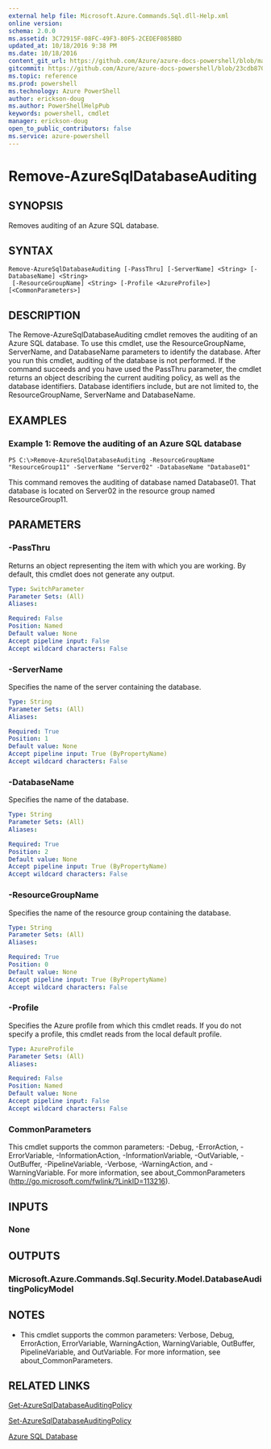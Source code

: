 ```yaml
---
external help file: Microsoft.Azure.Commands.Sql.dll-Help.xml
online version: 
schema: 2.0.0
ms.assetid: 3C72915F-08FC-49F3-80F5-2CEDEF085BBD
updated_at: 10/18/2016 9:38 PM
ms.date: 10/18/2016
content_git_url: https://github.com/Azure/azure-docs-powershell/blob/master/azureps-cmdlets-docs/ResourceManager/AzureRM.Sql/v0.9.8/Remove-AzureSqlDatabaseAuditing.md
gitcommit: https://github.com/Azure/azure-docs-powershell/blob/23cdb8705d4ab9807c0e21b238f3b134a7d49c7d/azureps-cmdlets-docs/ResourceManager/AzureRM.Sql/v0.9.8/Remove-AzureSqlDatabaseAuditing.md
ms.topic: reference
ms.prod: powershell
ms.technology: Azure PowerShell
author: erickson-doug
ms.author: PowerShellHelpPub
keywords: powershell, cmdlet
manager: erickson-doug
open_to_public_contributors: false
ms.service: azure-powershell
---
```


# Remove-AzureSqlDatabaseAuditing

## SYNOPSIS
Removes auditing of an Azure SQL database.

## SYNTAX

```
Remove-AzureSqlDatabaseAuditing [-PassThru] [-ServerName] <String> [-DatabaseName] <String>
 [-ResourceGroupName] <String> [-Profile <AzureProfile>] [<CommonParameters>]
```

## DESCRIPTION
The Remove-AzureSqlDatabaseAuditing cmdlet removes the auditing of an Azure SQL database.
To use this cmdlet, use the ResourceGroupName, ServerName, and DatabaseName parameters to identify the database.
After you run this cmdlet, auditing of the database is not performed.
If the command succeeds and you have used the PassThru parameter, the cmdlet returns an object describing the current auditing policy, as well as the database identifiers.
Database identifiers include, but are not limited to, the ResourceGroupName, ServerName and DatabaseName.

## EXAMPLES

### Example 1: Remove the auditing of an Azure SQL database
```
PS C:\>Remove-AzureSqlDatabaseAuditing -ResourceGroupName "ResourceGroup11" -ServerName "Server02" -DatabaseName "Database01"
```

This command removes the auditing of database named Database01.
That database is located on Server02 in the resource group named ResourceGroup11.

## PARAMETERS

### -PassThru
Returns an object representing the item with which you are working.
By default, this cmdlet does not generate any output.

```yaml
Type: SwitchParameter
Parameter Sets: (All)
Aliases: 

Required: False
Position: Named
Default value: None
Accept pipeline input: False
Accept wildcard characters: False
```

### -ServerName
Specifies the name of the server containing the database.

```yaml
Type: String
Parameter Sets: (All)
Aliases: 

Required: True
Position: 1
Default value: None
Accept pipeline input: True (ByPropertyName)
Accept wildcard characters: False
```

### -DatabaseName
Specifies the name of the database.

```yaml
Type: String
Parameter Sets: (All)
Aliases: 

Required: True
Position: 2
Default value: None
Accept pipeline input: True (ByPropertyName)
Accept wildcard characters: False
```

### -ResourceGroupName
Specifies the name of the resource group containing the database.

```yaml
Type: String
Parameter Sets: (All)
Aliases: 

Required: True
Position: 0
Default value: None
Accept pipeline input: True (ByPropertyName)
Accept wildcard characters: False
```

### -Profile
Specifies the Azure profile from which this cmdlet reads.
If you do not specify a profile, this cmdlet reads from the local default profile.

```yaml
Type: AzureProfile
Parameter Sets: (All)
Aliases: 

Required: False
Position: Named
Default value: None
Accept pipeline input: False
Accept wildcard characters: False
```

### CommonParameters
This cmdlet supports the common parameters: -Debug, -ErrorAction, -ErrorVariable, -InformationAction, -InformationVariable, -OutVariable, -OutBuffer, -PipelineVariable, -Verbose, -WarningAction, and -WarningVariable. For more information, see about_CommonParameters (http://go.microsoft.com/fwlink/?LinkID=113216).

## INPUTS

### None

## OUTPUTS

### Microsoft.Azure.Commands.Sql.Security.Model.DatabaseAuditingPolicyModel

## NOTES
* This cmdlet supports the common parameters: Verbose, Debug, ErrorAction, ErrorVariable, WarningAction, WarningVariable, OutBuffer, PipelineVariable, and OutVariable. For more information, see about_CommonParameters.

## RELATED LINKS

[Get-AzureSqlDatabaseAuditingPolicy]()

[Set-AzureSqlDatabaseAuditingPolicy]()

[Azure SQL Database]()


